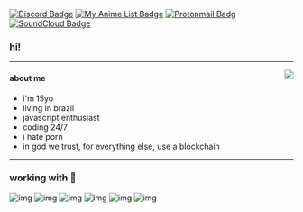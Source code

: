 [![Discord Badge](https://img.shields.io/badge/Discord-7289DA?style=for-the-badge&logo=discord&logoColor=white&color=black)](https://discord.com/users/861669776245915710)
[![My Anime List Badge](https://img.shields.io/badge/Myanimelist-2E51A2?style=for-the-badge&logo=myanimelist&logoColor=white&color=black)](https://myanimelist.net/profile/swwden)
[![Protonmail Badg](https://img.shields.io/badge/ProtonMail-8B89CC?style=for-the-badge&logo=protonmail&logoColor=white&color=black)](mailto:contatomatt@protonmail.com)
[![SoundCloud Badge](https://img.shields.io/badge/SoundCloud-FF3300?style=for-the-badge&logo=soundcloud&logoColor=white&color=black)](https://soundcloud.com/swwden)

### hi!
---

<img align="right" src="https://github-readme-stats.vercel.app/api?username=swwden&count_private=true&show_icons=true&theme=dark">


#### about me
* i'm 15yo 
* living in brazil
* javascript enthusiast
* coding 24/7
* i hate porn
* in god we trust, for everything else, use a blockchain

---

### working with 💸

![img](https://img.shields.io/badge/firebase-ffca28?style=for-the-badge&logo=firebase&logoColor=white&color=black)
![img](https://img.shields.io/badge/CSS3-1572B6?style=for-the-badge&logo=css3&logoColor=white&color=black)
![img](https://img.shields.io/badge/HTML5-E34F26?style=for-the-badge&logo=html5&logoColor=white&color=black)
![img](https://img.shields.io/badge/JavaScript-323330?style=for-the-badge&logo=javascript&logoColor=white&color=black)
![img](https://img.shields.io/badge/json-5E5C5C?style=for-the-badge&logo=json&logoColor=white&color=black)
![img](https://img.shields.io/badge/Node.js-339933?style=for-the-badge&logo=nodedotjs&logoColor=white&color=black)
  
  

